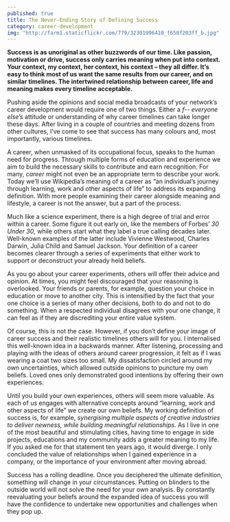 ```yaml
---
published: true
title: The Never-Ending Story of Defining Success
category: career-development
img: "http://farm1.staticflickr.com/779/32301996410_f658f203ff_b.jpg"
---
```

**Success is as unoriginal as other buzzwords of our time. Like passion, motivation or drive, success only carries meaning when put into context. Your context, my context, her context, his context – they all differ. It’s easy to think most of us want the same results from our career, and on similar timelines. The intertwined relationship between career, life and meaning makes every timeline acceptable.** 

Pushing aside the opinions and social media broadcasts of your network’s career development would require one of two things. Either a *f-- everyone else*’s attitude or understanding of why career timelines can take longer these days. After living in a couple of countries and meeting dozens from other cultures, I’ve come to see that success has many colours and, most importantly, various timelines.

A career, when unmasked of its occupational focus, speaks to the human need for progress. Through multiple forms of education and experience we aim to build the necessary skills to contribute and earn recognition. For many, *career* might not even be an appropriate term to describe your work. Today we’ll use Wikipedia’s meaning of a career as “an individual’s journey through learning, work and other aspects of life” to address its expanding definition. With more people examining their career alongside meaning and lifestyle, a career is not the answer, but a part of the process. 
 
Much like a science experiment, there is a high degree of trial and error within a career. Some figure it out early on, like the members of Forbes’ *30 Under 30*, while others start what they label a true calling decades later. Well-known examples of the latter include Vivienne Westwood, Charles Darwin, Julia Child and Samuel Jackson. Your definition of a career becomes clearer through a series of experiments that either work to support or deconstruct your already held beliefs. 

As you go about your career experiments, others will offer their advice and opinion. At times, you might feel discouraged that your reasoning is overlooked. Your friends or parents, for example, question your choice in education or move to another city. This is intensified by the fact that your one choice is a series of many other decisions, both to do and not to do something. When a respected individual disagrees with your one change, it can feel as if they are discrediting your entire value system. 

Of course, this is not the case. However, if you don’t define your image of career success and their realistic timelines others will for you. I internalised this well-known idea in a backwards manner. After listening, processing and playing with the ideas of others around career progression, it felt as if I was wearing a coat two sizes too small. My dissatisfaction circled around my own uncertainties, which allowed outside opinions to puncture my own beliefs. Loved ones only demonstrated good intentions by offering their own experiences. 

Until you build your own experiences, others will seem more valuable. As each of us engages with alternative concepts around “learning, work and other aspects of life” we create our own beliefs. My working definition of success is, for example, *synergising multiple aspects of creative industries to deliver newness, while building meaningful relationships.* As I live in one of the most beautiful and stimulating cities, having time to engage in side projects, educations and my community adds a greater meaning to my life. If you asked me for that statement ten years ago, it would diverge. I only concluded the value of relationships when I gained experience in a company, or the importance of your environment after moving abroad.

Success has a rolling deadline. Once you deciphered the ultimate definition, something will change in your circumstances. Putting on blinders to the outside world will not solve the need for your own analysis. By constantly reevaluating your beliefs around the expanded idea of success you will have the confidence to undertake new opportunities and challenges when they pop up. 


